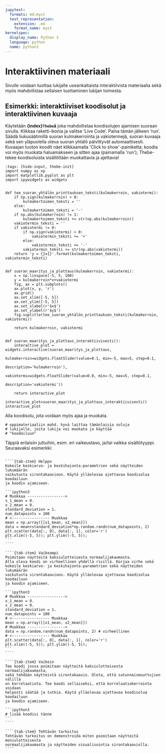 ```yaml
---
jupytext:
  formats: md:myst
  text_representation:
    extension: .md
    format_name: myst
kernelspec:
  display_name: Python 3
  language: python
  name: python3
---
```


# Interaktiivinen materiaali

Sivulle voidaan tuottaa lukijalle useankaltaista interaktiivista materiaalia sekä myös mahdollistaa sellaisen tuottaminen lukijan toimesta.

## Esimerkki: interaktiiviset koodisolut ja interaktiivinen kuvaaja

Käytetään **{index}`Thebe`ä** joka mahdollistaa koodisolujen ajamisen suoraan sivulla. Klikkaa raketti-ikonia ja valitse ‘Live Code’. Paina tämän jälkeen ‘run’. 
Säädä liukusäätimillä suoran kulmakerrointa ja vakiotermejä, suoran kuvaaja sekä sen yläpuolella oleva suoran yhtälö päivittyvät automaattisesti.
Kuvaajan tuoton koodit näet klikkaamalla 'Click to show'-painiketta; koodia voi myös muokata haluamakseen ja sitten ajaa (painamalla 'run'); Thebe-tekee
koodisoluista sisällöltään muokattavia ja ajettavia!

```{code-cell} ipython3
:tags: [hide-input, thebe-init]
import numpy as np
import matplotlib.pyplot as plt
import ipywidgets as widgets


def tee_suoran_yhtälön_printtauksen_teksti(kulmakerroin, vakiotermi):
    if np.sign(kulmakerroin) > 0:
        kulmakertoimen_teksti = ''
    else:
        kulmakertoimen_teksti = '-'
    if np.abs(kulmakerroin) != 1:
        kulmakertoimen_teksti += str(np.abs(kulmakerroin))
    vakiotermin_teksti = ''
    if vakiotermi != 0:
        if np.sign(vakiotermi) > 0:
            vakiotermin_teksti += '+'
        else:
            vakiotermin_teksti += '-'
        vakiotermin_teksti += str(np.abs(vakiotermi))
    return 'y = {}x{}'.format(kulmakertoimen_teksti, vakiotermin_teksti)


def suoran_maaritys_ja_plottaus(kulmakerroin, vakiotermi):
    x = np.linspace(-5, 5, 100)
    y = kulmakerroin*x+vakiotermi
    fig, ax = plt.subplots()
    ax.plot(x, y, 'r')
    ax.grid()
    ax.set_xlim([-5, 5])
    ax.set_ylim([-5, 5])
    ax.set_xlabel(r'$x$')
    ax.set_ylabel(r'$y$')
    fig.suptitle(tee_suoran_yhtälön_printtauksen_teksti(kulmakerroin, vakiotermi))
    
    return kulmakerroin, vakiotermi


def suoran_maaritys_ja_plottaus_interaktiivisesti():
    interactive_plot = widgets.interactive(suoran_maaritys_ja_plottaus,
                                           kulmakerroin=widgets.FloatSlider(value=0.1, min=-5, max=5, step=0.1,
                                                                              description='kulmakerroin'),
                                           vakiotermi=widgets.FloatSlider(value=0.0, min=-5, max=5, step=0.1,
                                                                              description='vakiotermi'))
                                          
    return interactive_plot
```

```{code-cell} ipython3
interactive_plot=suoran_maaritys_ja_plottaus_interaktiivisesti()
interactive_plot
```

Alla koodisolu, jota voidaan myös ajaa ja muokata.  

```{code-cell} ipython3
# oppimateriaaliin mahd. hyvä laittaa tämänlaisia soluja
# lukijalle, joita lukija voi muokata ja käyttää
# "koodailuun"  
```

Täppiä erilaisiin juttuihin, esim. eri vaikeustaso, ja/tai vaikka sisältötyyppi.  
Seuraavaksi esimerkki:

`````{tab-set}

````{tab-item} Helppo
Kokeile keskiarvo- ja keskihajonta-parametrien sekä näytteiden lukumäärän 
vaikutusta sirontakaavioon. Käytä ylläolevaa ajettavaa koodisolua koodailuun 
ja koodin ajamiseen.

```ipython3
# Muokkaa -----------------> 
x_1_mean = 0.
x_2_mean = 0.
standard_deviation = 1.
num_datapoints = 100  
# <----------------- Muokkaa
mean = np.array([[x1_mean, x2_mean]])
data = mean+standard_deviation*np.random.randn(num_datapoints, 2)
plt.scatter(data[:, 0], data[:, 1], color='r')
plt.xlim((-5, 5)); plt.ylim((-5, 5));
```
````

````{tab-item} Vaikeampi
Poimitaan näytteitä kaksiulotteisesta normaalijakaumasta. 
Alla oleva koodi on virheellinen yhdellä rivillä. Korjaa virhe sekä
kokeile keskiarvo- ja keskihajonta-parametrien sekä näytteiden lukumäärän 
vaikutusta sirontakaavioon. Käytä ylläolevaa ajettavaa koodisolua koodailuun 
ja koodin ajamiseen.  

```ipython3
# Muokkaa -----------------> 
x_1_mean = 0.
x_2_mean = 0.
standard_deviation = 1.
num_datapoints = 100  
# <----------------- Muokkaa
mean = np.array([[x1_mean, x2_mean]])
# Muokkaa -----------------> 
data = np.random.randn(num_datapoints, 2) # virheellinen
# <----------------- Muokkaa
plt.scatter(data[:, 0], data[:, 1], color='r')
plt.xlim((-5, 5)); plt.ylim((-5, 5));
```
````

````{tab-item} Vaikein
Tee koodi jossa poimitaan näytteitä kaksiulotteisesta normaalijakaumasta,
sekä tehdään näytteistä sirontakaavio. Oleta, että satunnaismuuttujien välillä
on korrelaatiota. Tee koodi sellaiseksi, että korrelaatiokerrointa voidaan 
helposti säätää ja tutkia. Käytä ylläolevaa ajettavaa koodisolua koodailuun 
ja koodin ajamiseen.

```ipython3
# lisää koodisi tänne
```
````

````{tab-item} Tehtävän tarkoitus
Tehtävän tarkoitus on demonstroida miten poimitaan näytteitä moniulotteisesta
normaalijakaumasta ja näytteiden visualisointia sirontakaaviolla. 
````
`````
